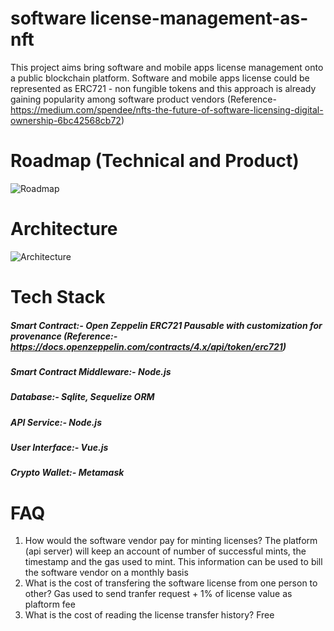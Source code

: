 # software license-management-as-nft

This project aims bring software and mobile apps license management onto a public blockchain platform. Software and mobile apps license could be represented as ERC721 - non fungible tokens and this approach is already gaining popularity among software product vendors (Reference- https://medium.com/spendee/nfts-the-future-of-software-licensing-digital-ownership-6bc42568cb72)

Roadmap (Technical and Product)
==================================================

![Roadmap](https://user-images.githubusercontent.com/7190454/165434811-d009a711-7583-42d1-ac9e-f39d7834c64d.png)


Architecture
==================================================

![Architecture](https://user-images.githubusercontent.com/7190454/165433245-4667356b-77d1-4224-afe7-11a2a25c0b70.png)


Tech Stack
==================================================

##### Smart Contract:- Open Zeppelin ERC721 Pausable with customization for provenance (Reference:- https://docs.openzeppelin.com/contracts/4.x/api/token/erc721)
##### Smart Contract Middleware:- Node.js
##### Database:- Sqlite, Sequelize ORM
##### API Service:- Node.js
##### User Interface:- Vue.js
##### Crypto Wallet:- Metamask


FAQ
==================================================
1) How would the software vendor pay for minting licenses?
The platform (api server) will keep an account of number of successful mints, the timestamp and the gas used to mint. This information can be used to bill the software vendor on a monthly basis
2) What is the cost of transfering the software license from one person to other?
Gas used to send tranfer request + 1% of license value as plaftorm fee
3) What is the cost of reading the license transfer history?
Free


